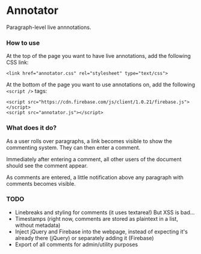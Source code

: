 # Annotator

Paragraph-level live annnotations.

### How to use

At the top of the page you want to have live annotations, add the following
CSS link:

```
<link href="annotator.css" rel="stylesheet" type="text/css">
```

At the bottom of the page you want to use annotations on, add the following
`<script />` tags:

```
<script src="https://cdn.firebase.com/js/client/1.0.21/firebase.js"></script>
<script src="annotator.js"></script>
```

### What does it do?

As a user rolls over paragraphs, a link becomes visible to show the commenting
system.  They can then enter a comment.

Immediately after entering a comment, all other users of the document should
see the comment appear.

As comments are entered, a little notification above any paragraph with
comments becomes visible.

### TODO

* Linebreaks and styling for comments (it uses textarea!)  But XSS is bad...
* Timestamps (right now, comments are stored as plaintext in a list, without
  metadata)
* Inject jQuery and Firebase into the webpage, instead of expecting it's
  already there (jQuery) or separately adding it (Firebase)
* Export of all comments for admin/utility purposes
